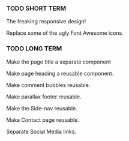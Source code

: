 ### TODO SHORT TERM ###

<!-- Style {{ Home }}, {{ About }}, and {{ Services }}. -->

<!-- Work on Special Offers component. -->

<!-- Make a carousel component. -->

The freaking responsive design!

<!-- Style the carousel component -->

<!-- Rewrite the Menu component as a stateful accordion with stateless panels representing the categories and the meals. -->

<!-- Make a carousel that slides through Special Offers components. -->

Replace some of the ugly Font Awesome icons.


### TODO LONG TERM ###

Make the page title a separate component

<!-- Make menu a single page. -->

Make page heading a reusable component.

Make comment bubbles reusable.

Make parallax footer reusable.

Make the Side-nav reusable.

Make Contact page reusable.

Separate Social Media links.

<!-- Fix Services order implementation. -->
